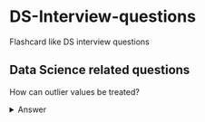 # DS-Interview-questions
Flashcard like DS interview questions

## Data Science related questions

How can outlier values be treated?
<details>
  <summary>Answer</summary>
  1. Can be dropped if it's garbage value
  * e.g. height = abc ft, then it's string value instead of int or float, hence can be dropped
  * if it's extreme value, it can be removed
  2. If you cannot drop outliers, you can try
  * a different model
</details>

